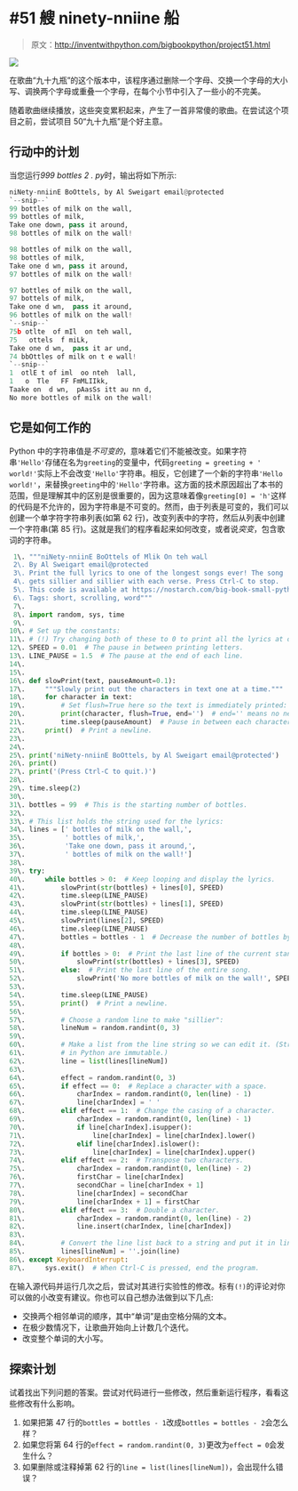 # #51 艘 ninety-nniine 船

> 原文：<http://inventwithpython.com/bigbookpython/project51.html>

![](img/9d995d63aaead72cad01120081eb8f75.png)

在歌曲“九十九瓶”的这个版本中，该程序通过删除一个字母、交换一个字母的大小写、调换两个字母或重叠一个字母，在每个小节中引入了一些小的不完美。

随着歌曲继续播放，这些突变累积起来，产生了一首非常傻的歌曲。在尝试这个项目之前，尝试项目 50“九十九瓶”是个好主意。

## 行动中的计划

当您运行*999 bottles 2 . py*时，输出将如下所示:

```py
niNety-nniinE BoOttels, by Al Sweigart email@protected
`--snip--`
99 bottles of milk on the wall,
99 bottles of milk,
Take one down, pass it around,
98 bottles of milk on the wall!

98 bottles of milk on the wall,
98 bottles of milk,
Take one d wn, pass it around,
97 bottles of milk on the wall!

97 bottles of milk on the wall,
97 bottels of milk,
Take one d wn,  pass it around,
96 bottles of milk on the wall!
`--snip--`
75b otlte  of mIl  on teh wall,
75   ottels  f miLk,
Take one d wn,  pass it ar und,
74 bbOttles of milk on t e wall!
`--snip--`
1  otlE t of iml  oo nteh  lall,
1   o  Tle   FF FmMLIIkk,
Taake on  d wn,  pAasSs itt au nn d,
No more bottles of milk on the wall!
```

## 它是如何工作的

Python 中的字符串值是*不可变的*，意味着它们不能被改变。如果字符串`'Hello'`存储在名为`greeting`的变量中，代码`greeting = greeting + ' world!'`实际上不会改变`'Hello'`字符串。相反，它创建了一个新的字符串`'Hello world!'`，来替换`greeting`中的`'Hello'`字符串。这方面的技术原因超出了本书的范围，但是理解其中的区别是很重要的，因为这意味着像`greeting[0] = 'h'`这样的代码是不允许的，因为字符串是不可变的。然而，由于列表是可变的，我们可以创建一个单字符字符串列表(如第 62 行)，改变列表中的字符，然后从列表中创建一个字符串(第 85 行)。这就是我们的程序看起来如何改变，或者说*突变*，包含歌词的字符串。

```py
 1\. """niNety-nniinE BoOttels of Mlik On teh waLl
 2\. By Al Sweigart email@protected
 3\. Print the full lyrics to one of the longest songs ever! The song
 4\. gets sillier and sillier with each verse. Press Ctrl-C to stop.
 5\. This code is available at https://nostarch.com/big-book-small-python-programming
 6\. Tags: short, scrolling, word"""
 7\. 
 8\. import random, sys, time
 9\. 
10\. # Set up the constants:
11\. # (!) Try changing both of these to 0 to print all the lyrics at once.
12\. SPEED = 0.01  # The pause in between printing letters.
13\. LINE_PAUSE = 1.5  # The pause at the end of each line.
14\. 
15\. 
16\. def slowPrint(text, pauseAmount=0.1):
17\.     """Slowly print out the characters in text one at a time."""
18\.     for character in text:
19\.         # Set flush=True here so the text is immediately printed:
20\.         print(character, flush=True, end='')  # end='' means no newline.
21\.         time.sleep(pauseAmount)  # Pause in between each character.
22\.     print()  # Print a newline.
23\. 
24\. 
25\. print('niNety-nniinE BoOttels, by Al Sweigart email@protected')
26\. print()
27\. print('(Press Ctrl-C to quit.)')
28\. 
29\. time.sleep(2)
30\. 
31\. bottles = 99  # This is the starting number of bottles.
32\. 
33\. # This list holds the string used for the lyrics:
34\. lines = [' bottles of milk on the wall,',
35\.          ' bottles of milk,',
36\.          'Take one down, pass it around,',
37\.          ' bottles of milk on the wall!']
38\. 
39\. try:
40\.     while bottles > 0:  # Keep looping and display the lyrics.
41\.         slowPrint(str(bottles) + lines[0], SPEED)
42\.         time.sleep(LINE_PAUSE)
43\.         slowPrint(str(bottles) + lines[1], SPEED)
44\.         time.sleep(LINE_PAUSE)
45\.         slowPrint(lines[2], SPEED)
46\.         time.sleep(LINE_PAUSE)
47\.         bottles = bottles - 1  # Decrease the number of bottles by one.
48\. 
49\.         if bottles > 0:  # Print the last line of the current stanza.
50\.             slowPrint(str(bottles) + lines[3], SPEED)
51\.         else:  # Print the last line of the entire song.
52\.             slowPrint('No more bottles of milk on the wall!', SPEED)
53\. 
54\.         time.sleep(LINE_PAUSE)
55\.         print()  # Print a newline.
56\. 
57\.         # Choose a random line to make "sillier":
58\.         lineNum = random.randint(0, 3)
59\. 
60\.         # Make a list from the line string so we can edit it. (Strings
61\.         # in Python are immutable.)
62\.         line = list(lines[lineNum])
63\. 
64\.         effect = random.randint(0, 3)
65\.         if effect == 0:  # Replace a character with a space.
66\.             charIndex = random.randint(0, len(line) - 1)
67\.             line[charIndex] = ' '
68\.         elif effect == 1:  # Change the casing of a character.
69\.             charIndex = random.randint(0, len(line) - 1)
70\.             if line[charIndex].isupper():
71\.                 line[charIndex] = line[charIndex].lower()
72\.             elif line[charIndex].islower():
73\.                 line[charIndex] = line[charIndex].upper()
74\.         elif effect == 2:  # Transpose two characters.
75\.             charIndex = random.randint(0, len(line) - 2)
76\.             firstChar = line[charIndex]
77\.             secondChar = line[charIndex + 1]
78\.             line[charIndex] = secondChar
79\.             line[charIndex + 1] = firstChar
80\.         elif effect == 3:  # Double a character.
81\.             charIndex = random.randint(0, len(line) - 2)
82\.             line.insert(charIndex, line[charIndex])
83\. 
84\.         # Convert the line list back to a string and put it in lines:
85\.         lines[lineNum] = ''.join(line)
86\. except KeyboardInterrupt:
87\.     sys.exit()  # When Ctrl-C is pressed, end the program. 
```

在输入源代码并运行几次之后，尝试对其进行实验性的修改。标有`(!)`的评论对你可以做的小改变有建议。你也可以自己想办法做到以下几点:

*   交换两个相邻单词的顺序，其中“单词”是由空格分隔的文本。
*   在极少数情况下，让歌曲开始向上计数几个迭代。
*   改变整个单词的大小写。

## 探索计划

试着找出下列问题的答案。尝试对代码进行一些修改，然后重新运行程序，看看这些修改有什么影响。

1.  如果把第 47 行的`bottles = bottles - 1`改成`bottles = bottles - 2`会怎么样？
2.  如果您将第 64 行的`effect = random.randint(0, 3)`更改为`effect = 0`会发生什么？
3.  如果删除或注释掉第 62 行的`line = list(lines[lineNum])`，会出现什么错误？